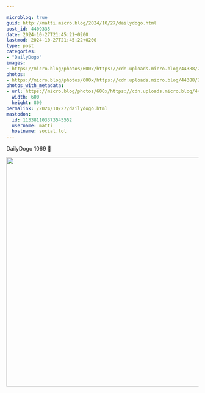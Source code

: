 ```yaml
---

microblog: true
guid: http://matti.micro.blog/2024/10/27/dailydogo.html
post_id: 4409335
date: 2024-10-27T21:45:21+0200
lastmod: 2024-10-27T21:45:22+0200
type: post
categories:
- "DailyDogo"
images:
- https://micro.blog/photos/600x/https://cdn.uploads.micro.blog/44388/2024/33126b5e502f46a791fc36e209941e60.jpg
photos:
- https://micro.blog/photos/600x/https://cdn.uploads.micro.blog/44388/2024/33126b5e502f46a791fc36e209941e60.jpg
photos_with_metadata:
- url: https://micro.blog/photos/600x/https://cdn.uploads.micro.blog/44388/2024/33126b5e502f46a791fc36e209941e60.jpg
  width: 600
  height: 800
permalink: /2024/10/27/dailydogo.html
mastodon:
  id: 113381103373545552
  username: matti
  hostname: social.lol
---
```

DailyDogo 1069 🐶

<img src="/media/uploads/2024/33126b5e502f46a791fc36e209941e60.jpg" width="600" alt="" />
